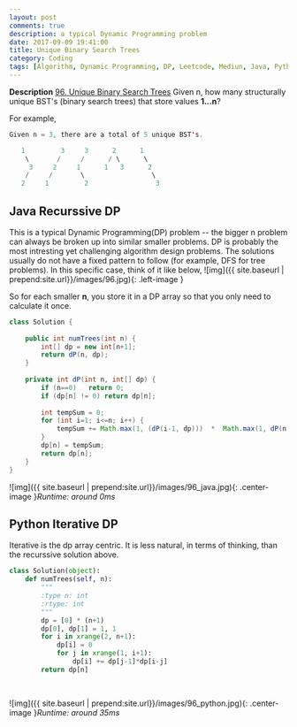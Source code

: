 ```yaml
---
layout: post
comments: true
description: a typical Dynamic Programming problem
date: 2017-09-09 19:41:00
title: Unique Binary Search Trees
category: Coding
tags: [Algorithm, Dynamic Programming, DP, Leetcode, Mediun, Java, Python]
---
```


**Description**
[96. Unique Binary Search Trees](https://leetcode.com/problems/unique-binary-search-trees/description/)
Given n, how many structurally unique BST's (binary search trees) that store values **1...n**?

For example,
```java
Given n = 3, there are a total of 5 unique BST's.

   1         3     3      2      1
    \       /     /      / \      \
     3     2     1      1   3      2
    /     /       \                 \
   2     1         2                 3
```


## Java Recurssive DP
This is a typical Dynamic Programming(DP) problem -- the bigger n problem can always be broken up into similar smaller problems.
DP is probably the most intresting yet challenging algorithm design problems. The solutions usually do not have a fixed pattern to follow (for example, DFS for tree problems).
In this specific case, think of it like below,
![img]({{ site.baseurl | prepend:site.url}}/images/96.jpg){: .left-image }

So for each smaller **n**, you store it in a DP array so that you only need to calculate it once.


```java
class Solution {
    
    public int numTrees(int n) {
        int[] dp = new int[n+1];
        return dP(n, dp);
    }
    
    private int dP(int n, int[] dp) {
        if (n==0)   return 0;
        if (dp[n] != 0) return dp[n];
        
        int tempSum = 0;
        for (int i=1; i<=n; i++) {
            tempSum += Math.max(1, (dP(i-1, dp)))  *  Math.max(1, dP(n-i, dp));
        }
        dp[n] = tempSum;
        return dp[n];
    }
}
```

![img]({{ site.baseurl | prepend:site.url}}/images/96_java.jpg){: .center-image }*Runtime: around 0ms*

## Python Iterative DP
Iterative is the dp array centric. It is less natural, in terms of thinking, than the recurssive solution above.
```python
class Solution(object):
    def numTrees(self, n):
        """
        :type n: int
        :rtype: int
        """
        dp = [0] * (n+1)
        dp[0], dp[1] = 1, 1
        for i in xrange(2, n+1):
            dp[i] = 0
            for j in xrange(1, i+1):
                dp[i] += dp[j-1]*dp[i-j]
        return dp[n]
            
            

```

![img]({{ site.baseurl | prepend:site.url}}/images/96_python.jpg){: .center-image }*Runtime: around 35ms*


